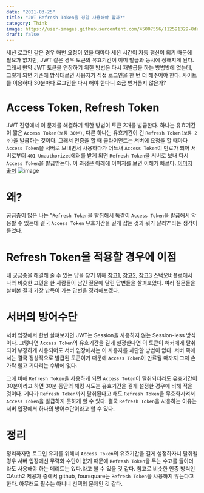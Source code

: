 ```yaml
---
date: "2021-03-25"
title: "JWT Refresh Token을 정말 사용해야 할까?"
category: Think
image: https://user-images.githubusercontent.com/45007556/112591329-8deeed00-8e47-11eb-86e7-6db7ee66de0a.png
draft: false
---
```


세션 로그인 같은 경우 매번 요청이 있을 때마다 세션 시간이 자동 갱신이 되기 때문에 필요가 없지만, JWT 같은 경우 토큰의 유효기간이 이미 발급과 동시에 정해지게 된다. 그래서 만약 JWT 토큰을 연장하기 위한 방법은 다시 재발급을 하는 방법밖에 없는데, 그렇게 되면 기존에 방식대로면 사용자가 직접 로그인을 한 번 더 해주어야 한다. 사이트를 이용하다 30분마다 로그인을 다시 해야 한다니 조금 번거롭지 않은가?

# Access Token, Refresh Token

JWT 진영에서 이 문제를 해결하기 위한 방법이 토큰 2개를 발급한다. 하나는 유효기간이 짧은 `Access Token(보통 30분)`, 다른 하나는 유효기간이 긴 `Refresh Token(보통 2주)`을 발급하는 것이다. 그래서 인증을 할 때 클라이언트는 서버에 요청을 할 때마다 `Access Token`을 서버로 보내면서 사용하다가 어느새 `Access Token`이 만료가 되어 서버로부터 `401 Unauthorized`에러를 받게 되면 `Refresh Token`을 서버로 보내 다시 `Access Token`을 발급받는다. 이 과정은 아래에 이미지를 보면 이해가 빠르다. [이미지 출처](http://blog.logicwind.com/jwt-refresh-token-implementation-in-node-js/)
![image](https://user-images.githubusercontent.com/45007556/112577366-8889a680-8e37-11eb-873c-14545bb84cfa.png)

# 왜?

궁금증이 많은 나는 "`Refresh Token`을 탈취해서 똑같이 `Access Token`을 발급해서 악용할 수 있는데 결국 `Access Token` 유효기간을 길게 잡는 것과 뭐가 달라?"라는 생각이 들었다.

# Refresh Token을 적용할 경우에 이점

내 궁금증을 해결해 줄 수 있는 답을 찾기 위해 [참고1](https://stackoverflow.com/questions/3487991/why-does-oauth-v2-have-both-access-and-refresh-tokens), [참고2](https://stackoverflow.com/questions/10703532/whats-the-point-of-refresh-token), [참고3](https://stackoverflow.com/questions/53324540/why-use-jwt-refresh-token) 스택오버플로에서 나와 비슷한 고민을 한 사람들이 남긴 질문에 달린 답변들을 살펴보았다. 여러 질문들을 살펴본 결과 가장 납득이 가는 답변을 정리해보겠다.

# 서버의 방어수단

서버 입장에서 한번 살펴보자면 JWT는 Session을 사용하지 않는 Session-less 방식이다. 그렇다면 `Access Token`의 유효기간을 길게 설정한다면 이 토큰이 해커에게 탈취되어 부정하게 사용되어도 서버 입장에서는 이 사용자를 차단할 방법이 없다. 서버 쪽에서는 결국 정상적으로 발급된 토큰이기 때문에 `Access Token`이 만료될 때까지 그저 손가락 빨고 기다리는 수밖에 없다.

그에 비해 `Refresh Token`을 사용하게 되면 `Access Token`이 탈취되더라도 유효기간이 30분이라고 하면 30분 동안의 해킹 시도는 유효기간을 길게 설정한 경우에 비해 적을 것이다. 게다가 `Refresh Token`까지 탈취된다고 해도 `Refresh Token`을 무효화시켜서 `Access Token`을 발급하지 못하게 할 수 있다.
결국 `Refresh Token`을 사용하는 이유는 서버 입장에서 하나의 방어수단이라고 할 수 있다.

# 정리

정리하자면 로그인 유지를 위해서 `Access Token`의 유효기간을 길게 설정하자니 탈취될 경우 서버 입장에선 무력화 수단이 없기 때문에 `Refresh Token`을 두는 수고를 들이더라도 사용해야 하는 메리트는 있다.라고 볼 수 있을 것 같다. 참고로 비슷한 인증 방식인 OAuth2 제공자 중에서 github, foursquare는 `Refresh Token`을 사용하지 않는다고 한다. 아무래도 필수는 아니니 선택의 문제인 것 같다.
